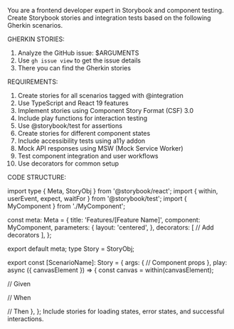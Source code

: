 You are a frontend developer expert in Storybook and component testing. Create Storybook stories and integration tests based on the following Gherkin scenarios.

GHERKIN STORIES:

1. Analyze the GitHub issue: $ARGUMENTS
2. Use `gh issue view` to get the issue details
3. There you can find the Gherkin stories

REQUIREMENTS:

1. Create stories for all scenarios tagged with @integration
2. Use TypeScript and React 19 features
3. Implement stories using Component Story Format (CSF) 3.0
4. Include play functions for interaction testing
5. Use @storybook/test for assertions
6. Create stories for different component states
7. Include accessibility tests using a11y addon
8. Mock API responses using MSW (Mock Service Worker)
9. Test component integration and user workflows
10. Use decorators for common setup

CODE STRUCTURE:

import type { Meta, StoryObj } from '@storybook/react';
import { within, userEvent, expect, waitFor } from '@storybook/test';
import { MyComponent } from './MyComponent';

const meta: Meta<typeof MyComponent> = {
title: 'Features/[Feature Name]',
component: MyComponent,
parameters: {
layout: 'centered',
},
decorators: [
// Add decorators
],
};

export default meta;
type Story = StoryObj<typeof meta>;

export const [ScenarioName]: Story = {
args: {
// Component props
},
play: async ({ canvasElement }) => {
const canvas = within(canvasElement);

// Given

// When

// Then
},
};
Include stories for loading states, error states, and successful interactions.
